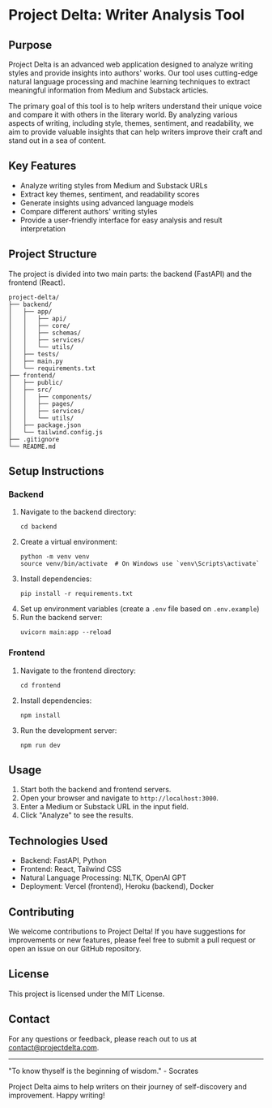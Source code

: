 # Project Delta: Writer Analysis Tool

## Purpose

Project Delta is an advanced web application designed to analyze writing styles and provide insights into authors' works. Our tool uses cutting-edge natural language processing and machine learning techniques to extract meaningful information from Medium and Substack articles.

The primary goal of this tool is to help writers understand their unique voice and compare it with others in the literary world. By analyzing various aspects of writing, including style, themes, sentiment, and readability, we aim to provide valuable insights that can help writers improve their craft and stand out in a sea of content.

## Key Features

- Analyze writing styles from Medium and Substack URLs
- Extract key themes, sentiment, and readability scores
- Generate insights using advanced language models
- Compare different authors' writing styles
- Provide a user-friendly interface for easy analysis and result interpretation

## Project Structure

The project is divided into two main parts: the backend (FastAPI) and the frontend (React).

```
project-delta/
├── backend/
│   ├── app/
│   │   ├── api/
│   │   ├── core/
│   │   ├── schemas/
│   │   ├── services/
│   │   └── utils/
│   ├── tests/
│   ├── main.py
│   └── requirements.txt
├── frontend/
│   ├── public/
│   ├── src/
│   │   ├── components/
│   │   ├── pages/
│   │   ├── services/
│   │   └── utils/
│   ├── package.json
│   └── tailwind.config.js
├── .gitignore
└── README.md
```

## Setup Instructions

### Backend

1. Navigate to the backend directory:
   ```
   cd backend
   ```
2. Create a virtual environment:
   ```
   python -m venv venv
   source venv/bin/activate  # On Windows use `venv\Scripts\activate`
   ```
3. Install dependencies:
   ```
   pip install -r requirements.txt
   ```
4. Set up environment variables (create a `.env` file based on `.env.example`)
5. Run the backend server:
   ```
   uvicorn main:app --reload
   ```

### Frontend

1. Navigate to the frontend directory:
   ```
   cd frontend
   ```
2. Install dependencies:
   ```
   npm install
   ```
3. Run the development server:
   ```
   npm run dev
   ```

## Usage

1. Start both the backend and frontend servers.
2. Open your browser and navigate to `http://localhost:3000`.
3. Enter a Medium or Substack URL in the input field.
4. Click "Analyze" to see the results.

## Technologies Used

- Backend: FastAPI, Python
- Frontend: React, Tailwind CSS
- Natural Language Processing: NLTK, OpenAI GPT
- Deployment: Vercel (frontend), Heroku (backend), Docker

## Contributing

We welcome contributions to Project Delta! If you have suggestions for improvements or new features, please feel free to submit a pull request or open an issue on our GitHub repository.

## License

This project is licensed under the MIT License.

## Contact

For any questions or feedback, please reach out to us at [contact@projectdelta.com](mailto:contact@projectdelta.com).

---

"To know thyself is the beginning of wisdom." - Socrates

Project Delta aims to help writers on their journey of self-discovery and improvement. Happy writing!
